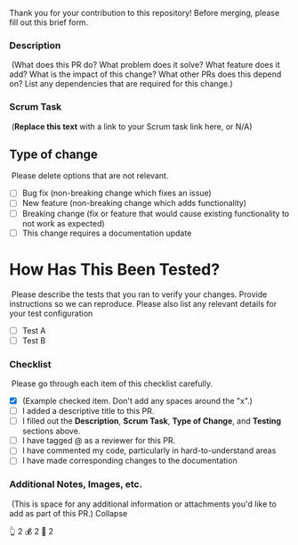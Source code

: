 Thank you for your contribution to this repository! Before merging, please fill out this brief form.
​
### Description
​
(What does this PR do? What problem does it solve? What feature does it add? What is the impact of this change? What other PRs does this depend on? List any dependencies that are required for this change.)
​
### Scrum Task
​
(**Replace this text** with a link to your Scrum task link here, or N/A)
​
## Type of change
​
Please delete options that are not relevant.
​
- [ ] Bug fix (non-breaking change which fixes an issue)
- [ ] New feature (non-breaking change which adds functionality)
- [ ] Breaking change (fix or feature that would cause existing functionality to not work as expected)
- [ ] This change requires a documentation update
​
# How Has This Been Tested?
​
Please describe the tests that you ran to verify your changes. Provide instructions so we can reproduce. Please also list any relevant details for your test configuration
​
- [ ] Test A
- [ ] Test B
​
### Checklist
​
Please go through each item of this checklist carefully.
​
- [x] (Example checked item. Don't add any spaces around the "x".)
- [ ] I added a descriptive title to this PR.
- [ ] I filled out the **Description**, **Scrum Task**, **Type of Change**, and **Testing** sections above.
- [ ] I have tagged @<gitHandle> as a reviewer for this PR.
- [ ] I have commented my code, particularly in hard-to-understand areas
- [ ] I have made corresponding changes to the documentation
​
### Additional Notes, Images, etc.
​
(This is space for any additional information or attachments you'd like to add as part of this PR.)
Collapse



:point_up_2:
2
:moneybag:
2
:raised_hands:
2








